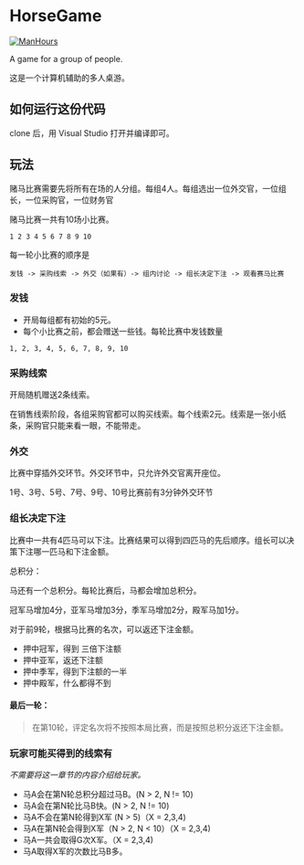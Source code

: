 # HorseGame

[![ManHours](https://manhours.aiursoft.cn/gitlab/gitlab.aiursoft.cn/anduin/horsegame)](https://gitlab.aiursoft.cn/anduin/horsegame/-/commits/master?ref_type=heads)

A game for a group of people.

这是一个计算机辅助的多人桌游。

## 如何运行这份代码

clone 后，用 Visual Studio 打开并编译即可。

## 玩法

赌马比赛需要先将所有在场的人分组。每组4人。每组选出一位外交官，一位组长，一位采购官，一位财务官 

赌马比赛一共有10场小比赛。 

```
1 2 3 4 5 6 7 8 9 10 
```
 
每一轮小比赛的顺序是 

```
发钱 -> 采购线索 -> 外交（如果有）-> 组内讨论 -> 组长决定下注 -> 观看赛马比赛 
```

### 发钱

* 开局每组都有初始的5元。 
* 每个小比赛之前，都会赠送一些钱。每轮比赛中发钱数量 

```
1, 2, 3, 4, 5, 6, 7, 8, 9, 10 
```

### 采购线索

开局随机赠送2条线索。 

在销售线索阶段，各组采购官都可以购买线索。每个线索2元。线索是一张小纸条，采购官只能来看一眼，不能带走。 

### 外交

比赛中穿插外交环节。外交环节中，只允许外交官离开座位。 

1号、3号、5号、7号、9号、10号比赛前有3分钟外交环节 


### 组长决定下注

比赛中一共有4匹马可以下注。比赛结果可以得到四匹马的先后顺序。组长可以决策下注哪一匹马和下注金额。 

总积分： 

马还有一个总积分。每轮比赛后，马都会增加总积分。 

冠军马增加4分，亚军马增加3分，季军马增加2分，殿军马加1分。 

对于前9轮，根据马比赛的名次，可以返还下注金额。 

- 押中冠军，得到 三倍下注额 
- 押中亚军，返还下注额 
- 押中季军，得到下注额的一半 
- 押中殿军，什么都得不到 

#### 最后一轮： 

> 在第10轮，评定名次将不按照本局比赛，而是按照总积分返还下注金额。 


### 玩家可能买得到的线索有

*不需要将这一章节的内容介绍给玩家。*

* 马A会在第N轮总积分超过马B。(N > 2, N != 10) 
* 马A会在第N轮比马B快。(N > 2, N != 10) 
* 马A不会在第N轮得到X军 (N > 5)（X = 2,3,4) 
* 马A在第N轮会得到X军（N > 2, N < 10）（X = 2,3,4) 
* 马A一共会取得G次X军。（X = 2,3,4) 
* 马A取得X军的次数比马B多。  
